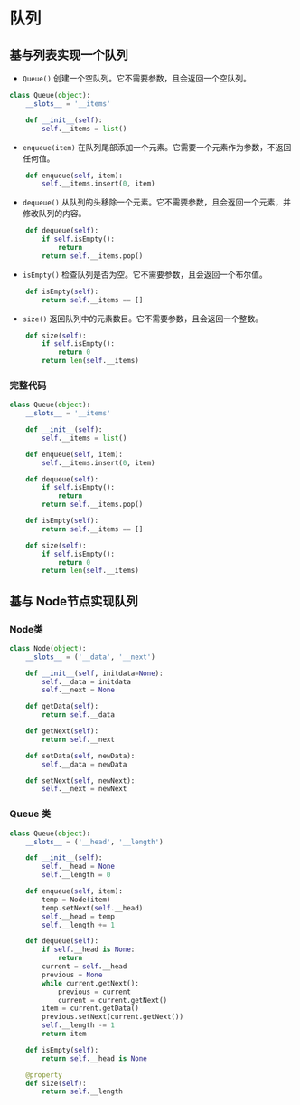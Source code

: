 # 队列

## 基与列表实现一个队列

- ```Queue()``` 创建一个空队列。它不需要参数，且会返回一个空队列。

```Python
class Queue(object):
    __slots__ = '__items'

    def __init__(self):
        self.__items = list()
```

- ```enqueue(item)``` 在队列尾部添加一个元素。它需要一个元素作为参数，不返回任何值。

```Python
    def enqueue(self, item):
        self.__items.insert(0, item)
```

- ```dequeue()``` 从队列的头移除一个元素。它不需要参数，且会返回一个元素，并修改队列的内容。

```Python
    def dequeue(self):
        if self.isEmpty():
            return
        return self.__items.pop()
```

- ```isEmpty()``` 检查队列是否为空。它不需要参数，且会返回一个布尔值。

```Python
    def isEmpty(self):
        return self.__items == []
```

- ```size()``` 返回队列中的元素数目。它不需要参数，且会返回一个整数。

```Python
    def size(self):
        if self.isEmpty():
            return 0
        return len(self.__items)
```

### 完整代码

```Python
class Queue(object):
    __slots__ = '__items'

    def __init__(self):
        self.__items = list()

    def enqueue(self, item):
        self.__items.insert(0, item)

    def dequeue(self):
        if self.isEmpty():
            return
        return self.__items.pop()

    def isEmpty(self):
        return self.__items == []

    def size(self):
        if self.isEmpty():
            return 0
        return len(self.__items)
```

## 基与 Node节点实现队列

### Node类

```Python
class Node(object):
    __slots__ = ('__data', '__next')

    def __init__(self, initdata=None):
        self.__data = initdata
        self.__next = None

    def getData(self):
        return self.__data

    def getNext(self):
        return self.__next

    def setData(self, newData):
        self.__data = newData

    def setNext(self, newNext):
        self.__next = newNext
```

### Queue 类

```Python
class Queue(object):
    __slots__ = ('__head', '__length')

    def __init__(self):
        self.__head = None
        self.__length = 0

    def enqueue(self, item):
        temp = Node(item)
        temp.setNext(self.__head)
        self.__head = temp
        self.__length += 1

    def dequeue(self):
        if self.__head is None:
            return
        current = self.__head
        previous = None
        while current.getNext():
            previous = current
            current = current.getNext()
        item = current.getData()
        previous.setNext(current.getNext())
        self.__length -= 1
        return item

    def isEmpty(self):
        return self.__head is None

    @property
    def size(self):
        return self.__length
```
